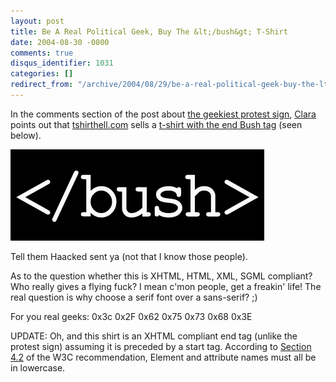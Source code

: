 ```yaml
---
layout: post
title: Be A Real Political Geek, Buy The &lt;/bush&gt; T-Shirt
date: 2004-08-30 -0800
comments: true
disqus_identifier: 1031
categories: []
redirect_from: "/archive/2004/08/29/be-a-real-political-geek-buy-the-ltbush-gt-t-shirt.aspx/"
---
```


In the comments section of the post about [the geekiest protest
sign](http://haacked.com/archive/2004/08/30/987.aspx),
[Clara](http://www.mismatched.net.nz/clara/index.html) points out that
[tshirthell.com](http://www.tshirthell.com/) sells a [t-shirt with the
end Bush tag](http://www.tshirthell.com/shirts/tshirt.php?sku=a335)
(seen below).

![End Bush T-Shirt](/images/bushTshirt.gif)

Tell them Haacked sent ya (not that I know those people).

As to the question whether this is XHTML, HTML, XML, SGML compliant? Who
really gives a flying fuck? I mean c'mon people, get a freakin' life!
The real question is why choose a serif font over a sans-serif? ;)

For you real geeks: 0x3c 0x2F 0x62 0x75 0x73 0x68 0x3E

UPDATE: Oh, and this shirt is an XHTML compliant end tag (unlike the
protest sign) assuming it is preceded by a start tag. According to
[Section 4.2](http://www.w3.org/TR/xhtml1/#h-4.2) of the W3C
recommendation, Element and attribute names must all be in lowercase.


